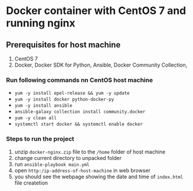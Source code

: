 # Docker container with CentOS 7 and running nginx

## Prerequisites for host machine
1. CentOS 7
2. Docker, Docker SDK for Python, Ansible, Docker Community Collection,  

### Run following commands nn CentOS host machine 
- `yum -y install epel-release && yum -y update`
- `yum -y install docker python-docker-py`
- `yum -y install ansible`
- `ansible-galaxy collection install community.docker`
- `yum -y clean all`
- `systemctl start docker && systemctl enable docker`

### Steps to run the project
1. unzip `docker-nginx.zip` file to the `/home` folder of host machine
2. change current directory to unpacked folder
3. run `ansible-playbook main.yml` 
4. open `http:/ip-address-of-host-machine` in web browser 
5. you should see the webpage showing the date and time of `index.html` file createtion
